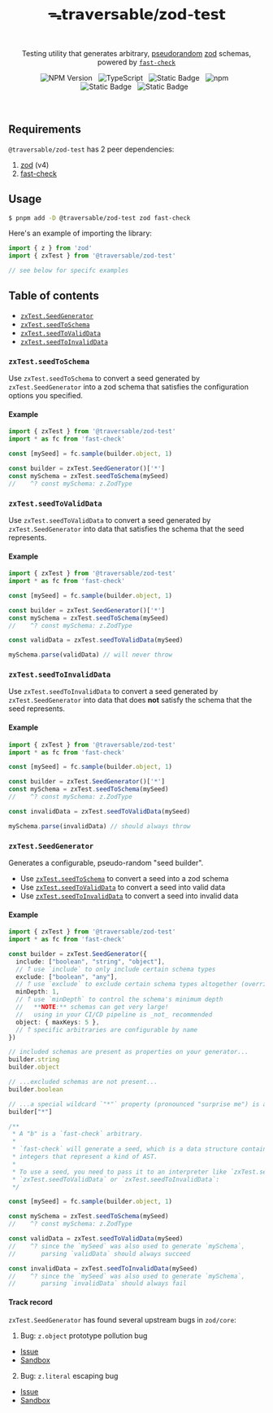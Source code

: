 <br>
<h1 align="center">ᯓ𝘁𝗿𝗮𝘃𝗲𝗿𝘀𝗮𝗯𝗹𝗲/𝘇𝗼𝗱-𝘁𝗲𝘀𝘁</h1>
<br>

<p align="center">
  Testing utility that generates arbitrary, <a href="https://en.wikipedia.org/wiki/Pseudorandomness" target="_blank">pseudorandom</a> <a href="https://zod.dev" target="_blank">zod</a> schemas, powered by <a href="https://github.com/dubzzz/fast-check" target="_blank"><code>fast-check</code></a>
</p>

<div align="center">
  <img alt="NPM Version" src="https://img.shields.io/npm/v/%40traversable%2Fzod-test?style=flat-square&logo=npm&label=npm&color=blue">
  &nbsp;
  <img alt="TypeScript" src="https://img.shields.io/badge/TypeScript-5.5%2B-blue?style=flat-square&logo=TypeScript&logoColor=4a9cf6">
  &nbsp;
  <img alt="Static Badge" src="https://img.shields.io/badge/license-MIT-a094a2?style=flat-square">
  &nbsp;
  <img alt="npm" src="https://img.shields.io/npm/dt/@traversable/zod-test?style=flat-square">
  &nbsp;
</div>

<div align="center">
  <!-- <img alt="npm bundle size (scoped)" src="https://img.shields.io/bundlephobia/minzip/%40traversable/zod-test?style=flat-square&label=size">
  &nbsp; -->
  <img alt="Static Badge" src="https://img.shields.io/badge/ESM-supported-2d9574?style=flat-square&logo=JavaScript">
  &nbsp;
  <img alt="Static Badge" src="https://img.shields.io/badge/CJS-supported-2d9574?style=flat-square&logo=Node.JS">
  &nbsp;
</div>
<br>
<br>

## Requirements

`@traversable/zod-test` has 2 peer dependencies:

1. [zod](https://zod.dev/) (v4)
2. [fast-check](https://fast-check.dev/)

## Usage

```bash
$ pnpm add -D @traversable/zod-test zod fast-check
```

Here's an example of importing the library:

```typescript
import { z } from 'zod'
import { zxTest } from '@traversable/zod-test'

// see below for specifc examples
```

## Table of contents

- [`zxTest.SeedGenerator`](https://github.com/traversable/schema/tree/main/packages/zod-test#zxtestseedgenerator)
- [`zxTest.seedToSchema`](https://github.com/traversable/schema/tree/main/packages/zod-test#zxtestseedtoschema)
- [`zxTest.seedToValidData`](https://github.com/traversable/schema/tree/main/packages/zod-test#zxtestseedtovaliddata)
- [`zxTest.seedToInvalidData`](https://github.com/traversable/schema/tree/main/packages/zod-test#zxtestseedtoinvaliddata)


### `zxTest.seedToSchema`

Use `zxTest.seedToSchema` to convert a seed generated by `zxTest.SeedGenerator` into a
zod schema that satisfies the configuration options you specified.

#### Example

```typescript
import { zxTest } from '@traversable/zod-test'
import * as fc from 'fast-check'

const [mySeed] = fc.sample(builder.object, 1)

const builder = zxTest.SeedGenerator()['*']
const mySchema = zxTest.seedToSchema(mySeed)
//    ^? const mySchema: z.ZodType
```

### `zxTest.seedToValidData`

Use `zxTest.seedToValidData` to convert a seed generated by `zxTest.SeedGenerator` into
data that satisfies the schema that the seed represents.

#### Example

```typescript
import { zxTest } from '@traversable/zod-test'
import * as fc from 'fast-check'

const [mySeed] = fc.sample(builder.object, 1)

const builder = zxTest.SeedGenerator()['*']
const mySchema = zxTest.seedToSchema(mySeed)
//    ^? const mySchema: z.ZodType

const validData = zxTest.seedToValidData(mySeed)

mySchema.parse(validData) // will never throw
```

### `zxTest.seedToInvalidData`

Use `zxTest.seedToInvalidData` to convert a seed generated by `zxTest.SeedGenerator` into
data that does **not** satisfy the schema that the seed represents.

#### Example

```typescript
import { zxTest } from '@traversable/zod-test'
import * as fc from 'fast-check'

const [mySeed] = fc.sample(builder.object, 1)

const builder = zxTest.SeedGenerator()['*']
const mySchema = zxTest.seedToSchema(mySeed)
//    ^? const mySchema: z.ZodType

const invalidData = zxTest.seedToValidData(mySeed)

mySchema.parse(invalidData) // should always throw
```

### `zxTest.SeedGenerator`

Generates a configurable, pseudo-random "seed builder".

- Use [`zxTest.seedToSchema`](https://github.com/traversable/schema/tree/main/packages/zod-test#zxtestseedtoschema) to convert a seed into a zod schema
- Use [`zxTest.seedToValidData`](https://github.com/traversable/schema/tree/main/packages/zod-test#zxtestseedtovaliddata) to convert a seed into valid data
- Use [`zxTest.seedToInvalidData`](https://github.com/traversable/schema/tree/main/packages/zod-test#zxtestseedtoinvaliddata) to convert a seed into invalid data

#### Example

```typescript
import { zxTest } from '@traversable/zod-test'
import * as fc from 'fast-check'

const builder = zxTest.SeedGenerator({
  include: ["boolean", "string", "object"],
  // 𐙘 use `include` to only include certain schema types
  exclude: ["boolean", "any"],
  // 𐙘 use `exclude` to exclude certain schema types altogether (overrides `include`)
  minDepth: 1,
  // 𐙘 use `minDepth` to control the schema's minimum depth
  //   **NOTE:** schemas can get very large!
  //   using in your CI/CD pipeline is _not_ recommended
  object: { maxKeys: 5 },
  // 𐙘 specific arbitraries are configurable by name
})

// included schemas are present as properties on your generator...
builder.string
builder.object

// ...excluded schemas are not present...
builder.boolean

// ...a special wildcard `"*"` property (pronounced "surprise me") is always present:
builder["*"]

/**
 * A "b" is a `fast-check` arbitrary.
 *
 * `fast-check` will generate a seed, which is a data structure containing
 * integers that represent a kind of AST.
 *
 * To use a seed, you need to pass it to an interpreter like `zxTest.seedToSchema`,
 * `zxTest.seedToValidData` or `zxTest.seedToInvalidData`:
 */

const [mySeed] = fc.sample(builder.object, 1)

const mySchema = zxTest.seedToSchema(mySeed)
//    ^? const mySchema: z.ZodType

const validData = zxTest.seedToValidData(mySeed)
//    ^? since the `mySeed` was also used to generate `mySchema`,
//       parsing `validData` should always succeed

const invalidData = zxTest.seedToInvalidData(mySeed)
//    ^? since the `mySeed` was also used to generate `mySchema`,
//       parsing `invalidData` should always fail
```

#### Track record

`zxTest.SeedGenerator` has found several upstream bugs in `zod/core`:

1. Bug: `z.object` prototype pollution bug
  - [Issue](https://github.com/colinhacks/zod/issues/4357)
  - [Sandbox](https://stackblitz.com/edit/vitest-dev-vitest-ypelnmjv?file=test%2Fbasic.test.ts)

2. Bug: `z.literal` escaping bug
  - [Issue](https://github.com/colinhacks/zod/issues/4894)
  - [Sandbox](https://stackblitz.com/edit/vitest-dev-vitest-w1um2qny?file=test%2Frepro.test.ts)
